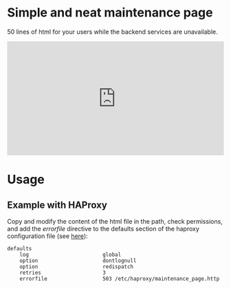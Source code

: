# Simple and neat maintenance page
50 lines of html for your users while the backend services are unavailable.

<iframe height='265' scrolling='no' title='Fancy Animated SVG Menu' src='https://github.com/fabricev/maintenance-page/blob/master/unavailable.html' frameborder='no' allowtransparency='true' allowfullscreen='true' style='width: 100%;'></iframe>

# Usage

## Example with HAProxy
Copy and modify the content of the html file in the path, check permissions, and add the *errorfile* directive to the defaults section of the haproxy configuration file (see [here](https://www.haproxy.com/blog/the-four-essential-sections-of-an-haproxy-configuration/)):

```
defaults
    log                        global
    option                     dontlognull
    option                     redispatch
    retries                    3
    errorfile                  503 /etc/haproxy/maintenance_page.http
```
